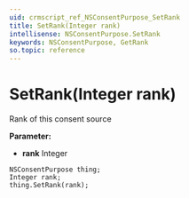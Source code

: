 ```yaml
---
uid: crmscript_ref_NSConsentPurpose_SetRank
title: SetRank(Integer rank)
intellisense: NSConsentPurpose.SetRank
keywords: NSConsentPurpose, GetRank
so.topic: reference
---
```


# SetRank(Integer rank)

Rank of this consent source

**Parameter:** 
* **rank** Integer

```crmscript
NSConsentPurpose thing;
Integer rank;
thing.SetRank(rank);
```

